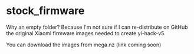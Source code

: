 # stock_firmware

Why an empty folder? Because I'm not sure if I can re-distribute on GitHub the original Xiaomi firmware images needed to create yi-hack-v5.

You can download the images from mega.nz (link coming soon)
